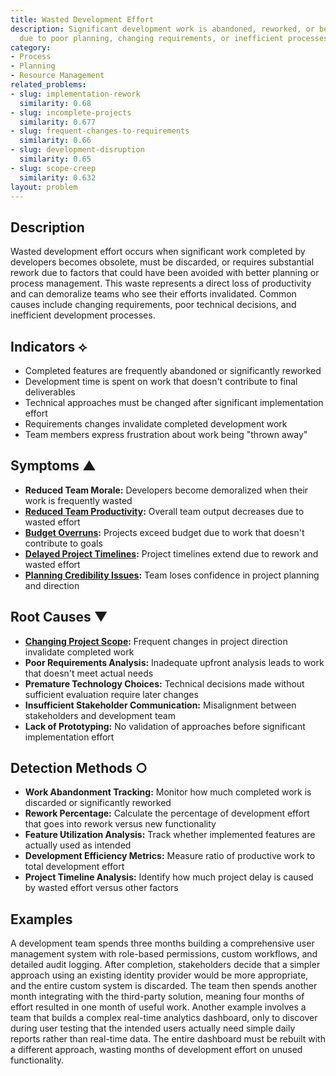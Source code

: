 ```yaml
---
title: Wasted Development Effort
description: Significant development work is abandoned, reworked, or becomes obsolete
  due to poor planning, changing requirements, or inefficient processes.
category:
- Process
- Planning
- Resource Management
related_problems:
- slug: implementation-rework
  similarity: 0.68
- slug: incomplete-projects
  similarity: 0.677
- slug: frequent-changes-to-requirements
  similarity: 0.66
- slug: development-disruption
  similarity: 0.65
- slug: scope-creep
  similarity: 0.632
layout: problem
---
```


## Description

Wasted development effort occurs when significant work completed by developers becomes obsolete, must be discarded, or requires substantial rework due to factors that could have been avoided with better planning or process management. This waste represents a direct loss of productivity and can demoralize teams who see their efforts invalidated. Common causes include changing requirements, poor technical decisions, and inefficient development processes.

## Indicators ⟡

- Completed features are frequently abandoned or significantly reworked
- Development time is spent on work that doesn't contribute to final deliverables
- Technical approaches must be changed after significant implementation effort
- Requirements changes invalidate completed development work
- Team members express frustration about work being "thrown away"

## Symptoms ▲

- **Reduced Team Morale:** Developers become demoralized when their work is frequently wasted
- **[Reduced Team Productivity](reduced-team-productivity.md):** Overall team output decreases due to wasted effort
- **[Budget Overruns](budget-overruns.md):** Projects exceed budget due to work that doesn't contribute to goals
- **[Delayed Project Timelines](delayed-project-timelines.md):** Project timelines extend due to rework and wasted effort
- **[Planning Credibility Issues](planning-credibility-issues.md):** Team loses confidence in project planning and direction

## Root Causes ▼

- **[Changing Project Scope](changing-project-scope.md):** Frequent changes in project direction invalidate completed work
- **Poor Requirements Analysis:** Inadequate upfront analysis leads to work that doesn't meet actual needs
- **Premature Technology Choices:** Technical decisions made without sufficient evaluation require later changes
- **Insufficient Stakeholder Communication:** Misalignment between stakeholders and development team
- **Lack of Prototyping:** No validation of approaches before significant implementation effort

## Detection Methods ○

- **Work Abandonment Tracking:** Monitor how much completed work is discarded or significantly reworked
- **Rework Percentage:** Calculate the percentage of development effort that goes into rework versus new functionality
- **Feature Utilization Analysis:** Track whether implemented features are actually used as intended
- **Development Efficiency Metrics:** Measure ratio of productive work to total development effort
- **Project Timeline Analysis:** Identify how much project delay is caused by wasted effort versus other factors

## Examples

A development team spends three months building a comprehensive user management system with role-based permissions, custom workflows, and detailed audit logging. After completion, stakeholders decide that a simpler approach using an existing identity provider would be more appropriate, and the entire custom system is discarded. The team then spends another month integrating with the third-party solution, meaning four months of effort resulted in one month of useful work. Another example involves a team that builds a complex real-time analytics dashboard, only to discover during user testing that the intended users actually need simple daily reports rather than real-time data. The entire dashboard must be rebuilt with a different approach, wasting months of development effort on unused functionality.